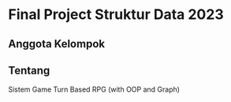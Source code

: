 # Final Project Struktur Data 2023
## Anggota Kelompok

## Tentang
Sistem Game Turn Based RPG (with OOP and Graph)